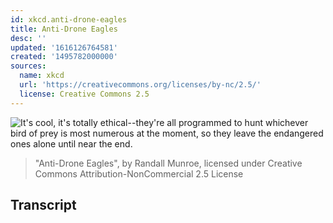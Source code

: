 ```yaml
---
id: xkcd.anti-drone-eagles
title: Anti-Drone Eagles
desc: ''
updated: '1616126764581'
created: '1495782000000'
sources:
  name: xkcd
  url: 'https://creativecommons.org/licenses/by-nc/2.5/'
  license: Creative Commons 2.5
---
```

![It's cool, it's totally ethical--they're all programmed to hunt whichever bird of prey is most numerous at the moment, so they leave the endangered ones alone until near the end.](https://imgs.xkcd.com/comics/anti_drone_eagles.png)
> "Anti-Drone Eagles", by Randall Munroe, licensed under Creative Commons Attribution-NonCommercial 2.5 License

## Transcript
